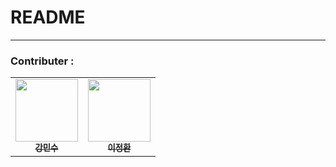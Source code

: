 # README

---

### Contributer :

<table>
  <tr>
    <td align="center"><a href="https://github.com/Mingdoo"><img src="https://avatars.githubusercontent.com/u/80768834?v=4" width="100px;" alt=""/><br /><sub><b>강민수</b></sub></a><br />
      <td align="center"><a href="https://github.com/by-gramm"><img src="https://avatars.githubusercontent.com/u/52533688?v=4" width="100px;" alt=""/><br /><sub><b>이정환</b></sub></a><br /></td>
</tr>
</table>

